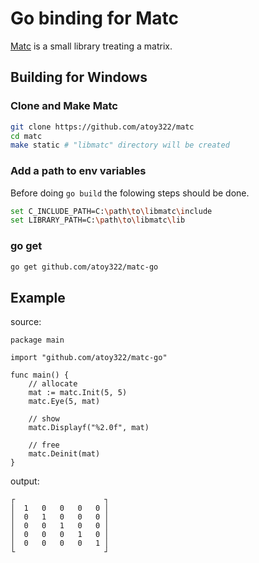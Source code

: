 # Go binding for Matc
[Matc](https://github.com/atoy322/matc) is a small library treating a matrix.

## Building for Windows
### Clone and Make Matc
```bash
git clone https://github.com/atoy322/matc
cd matc
make static # "libmatc" directory will be created
```

### Add a path to env variables
Before doing `go build` the folowing steps should be done.
```bash
set C_INCLUDE_PATH=C:\path\to\libmatc\include
set LIBRARY_PATH=C:\path\to\libmatc\lib
```

### go get
```bash
go get github.com/atoy322/matc-go
```

## Example
source:
```golang
package main

import "github.com/atoy322/matc-go"

func main() {
    // allocate
    mat := matc.Init(5, 5)
    matc.Eye(5, mat)

    // show
    matc.Displayf("%2.0f", mat)

    // free
    matc.Deinit(mat)
}
```
output:
```
┌                    ┐
│  1   0   0   0   0 │
│  0   1   0   0   0 │
│  0   0   1   0   0 │
│  0   0   0   1   0 │
│  0   0   0   0   1 │
└                    ┘
```